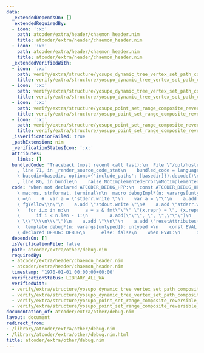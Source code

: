 ```yaml
---
data:
  _extendedDependsOn: []
  _extendedRequiredBy:
  - icon: ':x:'
    path: atcoder/extra/header/chaemon_header.nim
    title: atcoder/extra/header/chaemon_header.nim
  - icon: ':x:'
    path: atcoder/extra/header/chaemon_header.nim
    title: atcoder/extra/header/chaemon_header.nim
  _extendedVerifiedWith:
  - icon: ':x:'
    path: verify/extra/structure/yosupo_dynamic_tree_vertex_set_path_composite_link_cut_tree_test.nim
    title: verify/extra/structure/yosupo_dynamic_tree_vertex_set_path_composite_link_cut_tree_test.nim
  - icon: ':x:'
    path: verify/extra/structure/yosupo_dynamic_tree_vertex_set_path_composite_link_cut_tree_test.nim
    title: verify/extra/structure/yosupo_dynamic_tree_vertex_set_path_composite_link_cut_tree_test.nim
  - icon: ':x:'
    path: verify/extra/structure/yosupo_point_set_range_composite_reversible_splay_tree_test.nim
    title: verify/extra/structure/yosupo_point_set_range_composite_reversible_splay_tree_test.nim
  - icon: ':x:'
    path: verify/extra/structure/yosupo_point_set_range_composite_reversible_splay_tree_test.nim
    title: verify/extra/structure/yosupo_point_set_range_composite_reversible_splay_tree_test.nim
  _isVerificationFailed: true
  _pathExtension: nim
  _verificationStatusIcon: ':x:'
  attributes:
    links: []
  bundledCode: "Traceback (most recent call last):\n  File \"/opt/hostedtoolcache/Python/3.9.6/x64/lib/python3.9/site-packages/onlinejudge_verify/documentation/build.py\"\
    , line 71, in _render_source_code_stat\n    bundled_code = language.bundle(stat.path,\
    \ basedir=basedir, options={'include_paths': [basedir]}).decode()\n  File \"/opt/hostedtoolcache/Python/3.9.6/x64/lib/python3.9/site-packages/onlinejudge_verify/languages/nim.py\"\
    , line 86, in bundle\n    raise NotImplementedError\nNotImplementedError\n"
  code: "when not declared ATCODER_DEBUG_HPP:\n  const ATCODER_DEBUG_HPP* = 1\n  import\
    \ macros, strformat, terminal\n\n  macro debugImpl*(n: varargs[untyped]): untyped\
    \ =\n    #  var a = \"stderr.write \"\n    var a = \"\"\n    a.add \"setForegroundColor\
    \ fgYellow\\n\"\n    a.add \"stdout.write \"\n#    a.add \"stderr.write \"\n \
    \   for i,x in n:\n      a = a & fmt\"\"\" \"{x.repr} = \", {x.repr} \"\"\"\n\
    \      if i < n.len - 1:\n        a.add(\"\"\", \", \",\"\"\")\n    a.add(\",\
    \ \\\"\\\\n\\\"\")\n    a.add \"\\n\"\n    a.add \"resetAttributes()\"\n    parseStmt(a)\n\
    \  template debug*(n: varargs[untyped]): untyped =\n    const EVAL =\n      when\
    \ declared DEBUG: DEBUG\n      else: false\n    when EVAL:\n      debugImpl(n)\n"
  dependsOn: []
  isVerificationFile: false
  path: atcoder/extra/other/debug.nim
  requiredBy:
  - atcoder/extra/header/chaemon_header.nim
  - atcoder/extra/header/chaemon_header.nim
  timestamp: '1970-01-01 00:00:00+00:00'
  verificationStatus: LIBRARY_ALL_WA
  verifiedWith:
  - verify/extra/structure/yosupo_dynamic_tree_vertex_set_path_composite_link_cut_tree_test.nim
  - verify/extra/structure/yosupo_dynamic_tree_vertex_set_path_composite_link_cut_tree_test.nim
  - verify/extra/structure/yosupo_point_set_range_composite_reversible_splay_tree_test.nim
  - verify/extra/structure/yosupo_point_set_range_composite_reversible_splay_tree_test.nim
documentation_of: atcoder/extra/other/debug.nim
layout: document
redirect_from:
- /library/atcoder/extra/other/debug.nim
- /library/atcoder/extra/other/debug.nim.html
title: atcoder/extra/other/debug.nim
---
```


